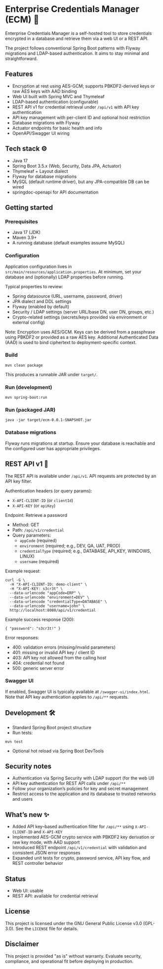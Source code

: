 # Enterprise Credentials Manager (ECM) 🔐

Enterprise Credentials Manager is a self-hosted tool to store credentials encrypted in a database and retrieve them via a web UI or a REST API.

The project follows conventional Spring Boot patterns with Flyway migrations and LDAP-based authentication. It aims to stay minimal and straightforward.

## Features
- Encryption at rest using AES-GCM; supports PBKDF2-derived keys or raw AES keys with AAD binding
- Web UI built with Spring MVC and Thymeleaf
- LDAP-based authentication (configurable)
- REST API v1 for credential retrieval under `/api/v1` with API key authentication
- API key management with per-client ID and optional host restriction
- Database migrations with Flyway
- Actuator endpoints for basic health and info
- OpenAPI/Swagger UI wiring

## Tech stack ⚙️
- Java 17
- Spring Boot 3.5.x (Web, Security, Data JPA, Actuator)
- Thymeleaf + Layout dialect
- Flyway for database migrations
- MySQL (default runtime driver), but any JPA-compatible DB can be wired
- springdoc-openapi for API documentation

## Getting started

### Prerequisites
- Java 17 (JDK)
- Maven 3.9+
- A running database (default examples assume MySQL)

### Configuration
Application configuration lives in `src/main/resources/application.properties`. At minimum, set your database and (optionally) LDAP properties before running.

Typical properties to review:
- Spring datasource (URL, username, password, driver)
- JPA dialect and DDL settings
- Flyway (enabled by default)
- Security / LDAP settings (server URL/base DN, user DN, groups, etc.)
- Crypto-related settings (secrets/keys provided via environment or external config)

Note: Encryption uses AES/GCM. Keys can be derived from a passphrase using PBKDF2 or provided as a raw AES key. Additional Authenticated Data (AAD) is used to bind ciphertext to deployment-specific context.

### Build
```
mvn clean package
```
This produces a runnable JAR under `target/`.

### Run (development)
```
mvn spring-boot:run
```

### Run (packaged JAR)
```
java -jar target/ecm-0.0.1-SNAPSHOT.jar
```

### Database migrations
Flyway runs migrations at startup. Ensure your database is reachable and the configured user has appropriate privileges.

## REST API v1 📡
The REST API is available under `/api/v1`. API requests are protected by an API key filter.

Authentication headers (or query params):
- `X-API-CLIENT-ID` (or `clientId`)
- `X-API-KEY` (or `apiKey`)

Endpoint: Retrieve a password
- Method: GET
- Path: `/api/v1/credential`
- Query parameters:
  - `appCode` (required)
  - `environment` (required; e.g., DEV, QA, UAT, PROD)
  - `credentialType` (required; e.g., DATABASE, API_KEY, WINDOWS, LINUX)
  - `username` (required)

Example request:
```
curl -G \
  -H "X-API-CLIENT-ID: demo-client" \
  -H "X-API-KEY: s3cr3t" \
  --data-urlencode "appCode=ERP" \
  --data-urlencode "environment=DEV" \
  --data-urlencode "credentialType=DATABASE" \
  --data-urlencode "username=john" \
  http://localhost:8080/api/v1/credential
```

Example success response (200):
```
{ "password": "s3cr3t!" }
```

Error responses:
- 400: validation errors (missing/invalid parameters)
- 401: missing or invalid API key / client ID
- 403: API key not allowed from the calling host
- 404: credential not found
- 500: generic server error

### Swagger UI
If enabled, Swagger UI is typically available at `/swagger-ui/index.html`. Note that API key authentication applies to `/api/**` requests.

## Development 🛠️
- Standard Spring Boot project structure
- Run tests:
```
mvn test
```
- Optional hot reload via Spring Boot DevTools

## Security notes
- Authentication via Spring Security with LDAP support (for the web UI)
- API key authentication for REST API calls under `/api/**`
- Follow your organization’s policies for key and secret management
- Restrict access to the application and its database to trusted networks and users

## What’s new ✨
- Added API key–based authentication filter for `/api/**` using `X-API-CLIENT-ID` and `X-API-KEY`
- Implemented AES-GCM crypto service with PBKDF2 key derivation or raw key mode, with AAD support
- Introduced REST endpoint `/api/v1/credential` with validation and consistent JSON error responses
- Expanded unit tests for crypto, password service, API key flow, and REST controller behavior

## Status
- Web UI: usable
- REST API: available for credential retrieval

## License
This project is licensed under the GNU General Public License v3.0 (GPL-3.0). See the `LICENSE` file for details.

## Disclaimer
This project is provided "as is" without warranty. Evaluate security, compliance, and operational fit before deploying in production.

